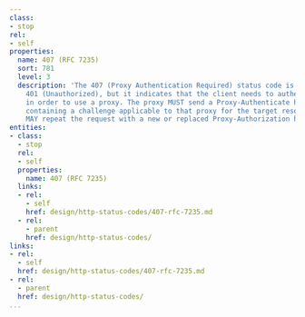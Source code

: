 ```yaml
---
class:
- stop
rel:
- self
properties:
  name: 407 (RFC 7235)
  sort: 781
  level: 3
  description: 'The 407 (Proxy Authentication Required) status code is similar to
    401 (Unauthorized), but it indicates that the client needs to authenticate itself
    in order to use a proxy. The proxy MUST send a Proxy-Authenticate header field
    containing a challenge applicable to that proxy for the target resource. The client
    MAY repeat the request with a new or replaced Proxy-Authorization header field. '
entities:
- class:
  - stop
  rel:
  - self
  properties:
    name: 407 (RFC 7235)
  links:
  - rel:
    - self
    href: design/http-status-codes/407-rfc-7235.md
  - rel:
    - parent
    href: design/http-status-codes/
links:
- rel:
  - self
  href: design/http-status-codes/407-rfc-7235.md
- rel:
  - parent
  href: design/http-status-codes/
...
```

